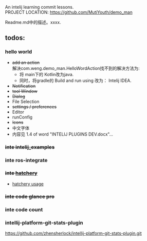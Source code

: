 An intelij learning commit lessons.<br/>
PROJECT LOCATION: https://github.com/MutiYouth/demo_man

<!-- Plugin description -->
Readme.md中的描述。xxxx.
<!-- Plugin description end -->


## todos:
### hello world
* ~~add an action~~ <br/>
  解决com.weng.demo_man.HelloWordAction找不到的解决方法为:
  * 将 main下的 Kotlin改为java.
  * 同时，将gradle的 Build and run using 改为： Intelij IDEA.
* ~~Notification~~
* ~~tool Window~~
* ~~Dialog~~
* File Selection
* ~~settings / preferences~~
* Editor
* runConfig
* ~~Icons~~
* 中文字体
* 内容见 1.4 of word "INTELIJ PLUGINS DEV.docx"... 

### ~~inte intelij_examples~~

### inte ros-integrate
### ~~inte [hatchery](https://github.com/duckietown/hatchery)~~
* [hatchery usage](https://www.youtube.com/watch?v=OU1_tqZs9EM)
### ~~inte code glance pro~~
### inte code count

### intellij-platform-git-stats-plugin
https://github.com/zhensherlock/intellij-platform-git-stats-plugin.git